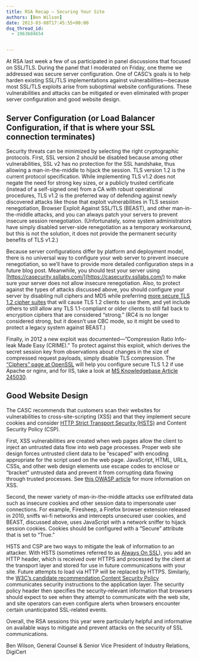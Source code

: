 ```yaml
---
title: RSA Recap – Securing Your Site
authors: [Ben Wilson]
date: 2013-03-08T17:45:55+00:00
dsq_thread_id:
  - 1963684654


---
```

At RSA last week a few of us participated in panel discussions that focused on SSL/TLS. During the panel that I moderated on Friday, one theme we addressed was secure server configuration. One of CASC&#8217;s goals is to help harden existing SSL/TLS implementations against vulnerabilities—because most SSL/TLS exploits arise from suboptimal website configurations. These vulnerabilities and attacks can be mitigated or even eliminated with proper server configuration and good website design.

## Server Configuration (or Load Balancer Configuration, if that is where your SSL connection terminates)

Security threats can be minimized by selecting the right cryptographic protocols. First, SSL version 2 should be disabled because among other vulnerabilities, SSL v2 has no protection for the SSL handshake, thus allowing a man-in-the-middle to hijack the session. TLS version 1.2 is the current protocol specification. While implementing TLS v1.2 does not negate the need for strong key sizes, or a publicly trusted certificate (instead of a self-signed one) from a CA with robust operational procedures, TLS v1.2 is the preferred way of defending against newly discovered attacks like those that exploit vulnerabilities in TLS session renegotiation, Browser Exploit Against SSL/TLS (BEAST), and other man-in-the-middle attacks, and you can always patch your servers to prevent insecure session renegotiation. (Unfortunately, some system administrators have simply disabled server-side renegotiation as a temporary workaround, but this is not the solution, it does not provide the permanent security benefits of TLS v1.2.) 

Because server configurations differ by platform and deployment model, there is no universal way to configure your web server to prevent insecure renegotiation, so we&#8217;ll have to provide more detailed configuration steps in a future blog post. Meanwhile, you should test your server using [https://casecurity.ssllabs.com/](https://casecurity.ssllabs.com/) to make sure your server does not allow insecure renegotiation. Also, to protect against the types of attacks discussed above, you should configure your server by disabling null ciphers and MD5 while preferring [more secure TLS 1.2 cipher suites](https://www.openssl.org/docs/apps/ciphers.html#TLS_v1_2_cipher_suites) that will cause TLS 1.2 clients to use them, and yet include others to still allow any TLS 1.1-compliant or older clients to still fall back to encryption ciphers that are considered &#8220;strong.&#8221; (RC4 is no longer considered strong, but it doesn’t use CBC mode, so it might be used to protect a legacy system against BEAST.)

Finally, in 2012 a new exploit was documented—&#8221;Compression Ratio Info-leak Made Easy (CRIME).&#8221; To protect against this exploit, which derives the secret session key from observations about changes in the size of compressed request payloads, simply disable TLS compression. The [“Ciphers” page at OpenSSL](https://www.openssl.org/docs/apps/ciphers.html) will help you configure secure TLS 1.2 if use Apache or nginx, and for IIS, take a look at [MS Knowledgebase Article 245030](https://support.microsoft.com/kb/245030).

## Good Website Design

The CASC recommends that customers scan their websites for vulnerabilities to cross-site-scripting (XSS) and that they implement secure cookies and consider [HTTP Strict Transport Security (HSTS)](https://developer.mozilla.org/en-US/docs/Security/HTTP_Strict_Transport_Security) and Content Security Policy (CSP). 

First, XSS vulnerabilities are created when web pages allow the client to inject an untrusted data flow into web page processes. Proper web site design forces untrusted client data to be &#8220;escaped&#8221; with encoding appropriate for the script used on the web page. JavaScript, HTML, URLs, CSSs, and other web design elements use escape codes to enclose or &#8220;bracket&#8221; untrusted data and prevent it from corrupting data flowing through trusted processes. See [this OWASP article](https://www.owasp.org/index.php/Cross-site_Scripting_%28XSS%29) for more information on XSS.

Second, the newer variety of man-in-the-middle attacks use exfiltrated data such as insecure cookies and other session data to impersonate user connections. For example, Firesheep, a Firefox browser extension released in 2010, sniffs wi-fi networks and intercepts unsecured user cookies, and BEAST, discussed above, uses JavaScript with a network sniffer to hijack session cookies. Cookies should be configured with a &#8220;Secure&#8221; attribute that is set to &#8220;True.&#8221; 

HSTS and CSP are two ways to mitigate the leak of information to an attacker. With HSTS (sometimes referred to as [Always On SSL](https://www.otalliance.org/resources/AOSSL/index.html)), you add an HTTP header, which is received over HTTPS and processed by the client at the transport layer and stored for use in future communications with your site. Future attempts to load via HTTP will be replaced by HTTPS. Similarly, the [W3C&#8217;s candidate recommendation Content Security Policy](http://www.w3.org/TR/CSP/) communicates security instructions to the application layer. The security policy header then specifies the security-relevant information that browsers should expect to see when they attempt to communicate with the web site, and site operators can even configure alerts when browsers encounter certain unanticipated SSL-related events. 

Overall, the RSA sessions this year were particularly helpful and informative on available ways to mitigate and prevent attacks on the security of SSL communications. 

Ben Wilson, General Counsel & Senior Vice President of Industry Relations, DigiCert